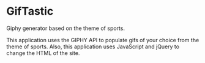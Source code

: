 # GifTastic

Giphy generator based on the theme of sports.

This application uses the GIPHY API to populate gifs of your choice from the theme of sports. 
Also, this application uses JavaScript and jQuery to change the HTML of the site.

